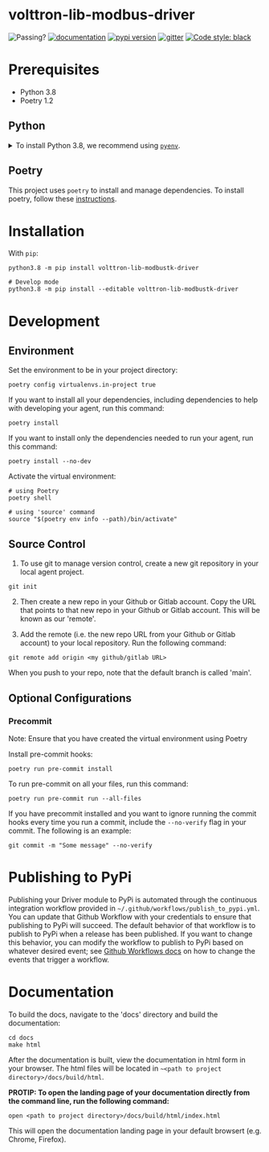 # volttron-lib-modbus-driver

![Passing?](https://github.com/VOLTTRON/volttron-lib-modbus-driver/actions/workflows/run_tests.yml/badge.svg)
[![documentation](https://img.shields.io/badge/docs-mkdocs%20material-blue.svg?style=flat)](https://VOLTTRON.github.io/volttron-lib-modbus-driver/)
[![pypi version](https://img.shields.io/pypi/v/volttron-lib-modbus-driver.svg)](https://pypi.org/project/volttron-lib-modbus-driver/)
[![gitter](https://badges.gitter.im/join%20chat.svg)](https://gitter.im/volttron-lib-modbus-driver/community)
[![Code style: black](https://img.shields.io/badge/code%20style-black-000000.svg)](https://github.com/psf/black)

# Prerequisites

* Python 3.8
* Poetry 1.2

## Python

<details>
<summary>To install Python 3.8, we recommend using <a href="https://github.com/pyenv/pyenv"><code>pyenv</code></a>.</summary>

```bash
# install pyenv
git clone https://github.com/pyenv/pyenv ~/.pyenv

# setup pyenv (you should also put these three lines in .bashrc or similar)
export PATH="${HOME}/.pyenv/bin:${PATH}"
export PYENV_ROOT="${HOME}/.pyenv"
eval "$(pyenv init -)"

# install Python 3.8
pyenv install 3.8.10

# make it available globally
pyenv global system 3.8.10
```
</details>


## Poetry

This project uses `poetry` to install and manage dependencies. To install poetry,
follow these [instructions](https://python-poetry.org/docs/master/#installation).

# Installation

With `pip`:

```shell
python3.8 -m pip install volttron-lib-modbustk-driver

# Develop mode
python3.8 -m pip install --editable volttron-lib-modbustk-driver
```

# Development

## Environment

Set the environment to be in your project directory:

```poetry config virtualenvs.in-project true```

If you want to install all your dependencies, including dependencies to help with developing your agent, run this command:

```poetry install```

If you want to install only the dependencies needed to run your agent, run this command:

```poetry install --no-dev```

Activate the virtual environment:

```shell
# using Poetry
poetry shell

# using 'source' command
source "$(poetry env info --path)/bin/activate"
```

## Source Control

1. To use git to manage version control, create a new git repository in your local agent project.

```git init```

2. Then create a new repo in your Github or Gitlab account. Copy the URL that points to that new repo in
your Github or Gitlab account. This will be known as our 'remote'.

3. Add the remote (i.e. the new repo URL from your Github or Gitlab account) to your local repository. Run the following command:

```git remote add origin <my github/gitlab URL>```

When you push to your repo, note that the default branch is called 'main'.


## Optional Configurations

### Precommit

Note: Ensure that you have created the virtual environment using Poetry

Install pre-commit hooks:

```poetry run pre-commit install```

To run pre-commit on all your files, run this command:

```poetry run pre-commit run --all-files```

If you have precommit installed and you want to ignore running the commit hooks
every time you run a commit, include the `--no-verify` flag in your commit. The following
is an example:

```git commit -m "Some message" --no-verify```


# Publishing to PyPi

Publishing your Driver module to PyPi is automated through the continuous integration workflow provided in `~/.github/workflows/publish_to_pypi.yml`.
You can update that Github Workflow with your credentials to ensure that publishing to PyPi will succeed. The default behavior of
that workflow is to publish to PyPi when a release has been published. If you want to change this behavior, you can modify the
workflow to publish to PyPi based on whatever desired event; see [Github Workflows docs](https://docs.github.com/en/actions/using-workflows/triggering-a-workflow)
on how to change the events that trigger a workflow.


# Documentation

To build the docs, navigate to the 'docs' directory and build the documentation:

```shell
cd docs
make html
```

After the documentation is built, view the documentation in html form in your browser.
The html files will be located in `~<path to project directory>/docs/build/html`.

**PROTIP: To open the landing page of your documentation directly from the command line, run the following command:**

```shell
open <path to project directory>/docs/build/html/index.html
```

This will open the documentation landing page in your default browsert (e.g. Chrome, Firefox).
